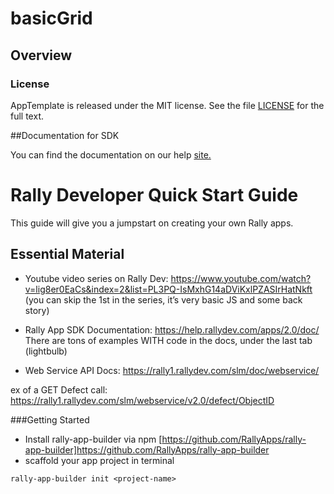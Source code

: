 basicGrid
=========================

## Overview


### License

AppTemplate is released under the MIT license.  See the file [LICENSE](./LICENSE) for the full text.

##Documentation for SDK

You can find the documentation on our help [site.](https://help.rallydev.com/apps/2.0/doc/)

# Rally Developer Quick Start Guide

This guide will give you a jumpstart on creating your own Rally apps.

## Essential Material
* Youtube video series on Rally Dev: https://www.youtube.com/watch?v=lig8er0EaCs&index=2&list=PL3PQ-IsMxhG14aDViKxlPZASIrHatNkft 
(you can skip the 1st in the series, it’s very basic JS and some back story)

* Rally App SDK Documentation: https://help.rallydev.com/apps/2.0/doc/
There are tons of examples WITH code in the docs, under the last tab (lightbulb)

* Web Service API Docs: https://rally1.rallydev.com/slm/doc/webservice/

ex of a GET Defect call: https://rally1.rallydev.com/slm/webservice/v2.0/defect/ObjectID

###Getting Started
* Install rally-app-builder via npm [https://github.com/RallyApps/rally-app-builder]https://github.com/RallyApps/rally-app-builder
* scaffold your app project in terminal
```
rally-app-builder init <project-name>
```

